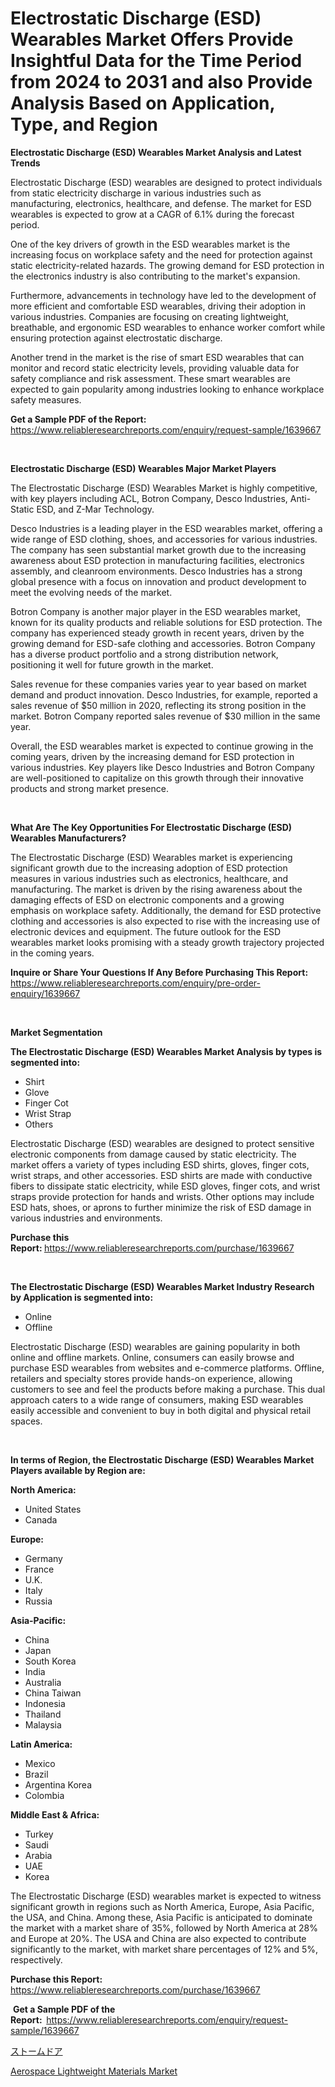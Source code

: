 <p><h1>Electrostatic Discharge (ESD) Wearables Market Offers Provide Insightful Data for the Time Period from 2024 to 2031 and also Provide Analysis Based on Application, Type, and Region</h1></p><p><strong>Electrostatic Discharge (ESD) Wearables Market Analysis and Latest Trends</strong></p>
<p><p>Electrostatic Discharge (ESD) wearables are designed to protect individuals from static electricity discharge in various industries such as manufacturing, electronics, healthcare, and defense. The market for ESD wearables is expected to grow at a CAGR of 6.1% during the forecast period.</p><p>One of the key drivers of growth in the ESD wearables market is the increasing focus on workplace safety and the need for protection against static electricity-related hazards. The growing demand for ESD protection in the electronics industry is also contributing to the market's expansion.</p><p>Furthermore, advancements in technology have led to the development of more efficient and comfortable ESD wearables, driving their adoption in various industries. Companies are focusing on creating lightweight, breathable, and ergonomic ESD wearables to enhance worker comfort while ensuring protection against electrostatic discharge.</p><p>Another trend in the market is the rise of smart ESD wearables that can monitor and record static electricity levels, providing valuable data for safety compliance and risk assessment. These smart wearables are expected to gain popularity among industries looking to enhance workplace safety measures.</p></p>
<p><strong>Get a Sample PDF of the Report:&nbsp;</strong> <a href="https://www.reliableresearchreports.com/enquiry/request-sample/1639667">https://www.reliableresearchreports.com/enquiry/request-sample/1639667</a></p>
<p>&nbsp;</p>
<p><strong>Electrostatic Discharge (ESD) Wearables Major Market Players</strong></p>
<p><p>The Electrostatic Discharge (ESD) Wearables Market is highly competitive, with key players including ACL, Botron Company, Desco Industries, Anti-Static ESD, and Z-Mar Technology. </p><p>Desco Industries is a leading player in the ESD wearables market, offering a wide range of ESD clothing, shoes, and accessories for various industries. The company has seen substantial market growth due to the increasing awareness about ESD protection in manufacturing facilities, electronics assembly, and cleanroom environments. Desco Industries has a strong global presence with a focus on innovation and product development to meet the evolving needs of the market.</p><p>Botron Company is another major player in the ESD wearables market, known for its quality products and reliable solutions for ESD protection. The company has experienced steady growth in recent years, driven by the growing demand for ESD-safe clothing and accessories. Botron Company has a diverse product portfolio and a strong distribution network, positioning it well for future growth in the market.</p><p>Sales revenue for these companies varies year to year based on market demand and product innovation. Desco Industries, for example, reported a sales revenue of $50 million in 2020, reflecting its strong position in the market. Botron Company reported sales revenue of $30 million in the same year.</p><p>Overall, the ESD wearables market is expected to continue growing in the coming years, driven by the increasing demand for ESD protection in various industries. Key players like Desco Industries and Botron Company are well-positioned to capitalize on this growth through their innovative products and strong market presence.</p></p>
<p>&nbsp;</p>
<p><strong>What Are The Key Opportunities For Electrostatic Discharge (ESD) Wearables Manufacturers?</strong></p>
<p><p>The Electrostatic Discharge (ESD) Wearables market is experiencing significant growth due to the increasing adoption of ESD protection measures in various industries such as electronics, healthcare, and manufacturing. The market is driven by the rising awareness about the damaging effects of ESD on electronic components and a growing emphasis on workplace safety. Additionally, the demand for ESD protective clothing and accessories is also expected to rise with the increasing use of electronic devices and equipment. The future outlook for the ESD wearables market looks promising with a steady growth trajectory projected in the coming years.</p></p>
<p><strong>Inquire or Share Your Questions If Any Before Purchasing This Report:</strong> <a href="https://www.reliableresearchreports.com/enquiry/pre-order-enquiry/1639667">https://www.reliableresearchreports.com/enquiry/pre-order-enquiry/1639667</a></p>
<p>&nbsp;</p>
<p><strong>Market Segmentation</strong></p>
<p><strong>The Electrostatic Discharge (ESD) Wearables Market Analysis by types is segmented into:</strong></p>
<p><ul><li>Shirt</li><li>Glove</li><li>Finger Cot</li><li>Wrist Strap</li><li>Others</li></ul></p>
<p><p>Electrostatic Discharge (ESD) wearables are designed to protect sensitive electronic components from damage caused by static electricity. The market offers a variety of types including ESD shirts, gloves, finger cots, wrist straps, and other accessories. ESD shirts are made with conductive fibers to dissipate static electricity, while ESD gloves, finger cots, and wrist straps provide protection for hands and wrists. Other options may include ESD hats, shoes, or aprons to further minimize the risk of ESD damage in various industries and environments.</p></p>
<p><strong>Purchase this Report:&nbsp;</strong><a href="https://www.reliableresearchreports.com/purchase/1639667">https://www.reliableresearchreports.com/purchase/1639667</a></p>
<p>&nbsp;</p>
<p><strong>The Electrostatic Discharge (ESD) Wearables Market Industry Research by Application is segmented into:</strong></p>
<p><ul><li>Online</li><li>Offline</li></ul></p>
<p><p>Electrostatic Discharge (ESD) wearables are gaining popularity in both online and offline markets. Online, consumers can easily browse and purchase ESD wearables from websites and e-commerce platforms. Offline, retailers and specialty stores provide hands-on experience, allowing customers to see and feel the products before making a purchase. This dual approach caters to a wide range of consumers, making ESD wearables easily accessible and convenient to buy in both digital and physical retail spaces.</p></p>
<p>&nbsp;</p>
<p><strong>In terms of Region, the Electrostatic Discharge (ESD) Wearables Market Players available by Region are:</strong></p>
<p>
    <p> <strong> North America: </strong>
        <ul>
            <li>United States</li>
            <li>Canada</li>
        </ul>
        </p> 
    <p> <strong> Europe: </strong>
        <ul>
            <li>Germany</li>
            <li>France</li>
            <li>U.K.</li>
            <li>Italy</li>
            <li>Russia</li>
        </ul>
        </p> 
    <p> <strong> Asia-Pacific: </strong>
        <ul>
            <li>China</li>
            <li>Japan</li>
            <li>South Korea</li>
            <li>India</li>
            <li>Australia</li>
            <li>China Taiwan</li>
            <li>Indonesia</li>
            <li>Thailand</li>
            <li>Malaysia</li>
        </ul>
        </p> 
    <p> <strong> Latin America: </strong>
        <ul>
            <li>Mexico</li>
            <li>Brazil</li>
            <li>Argentina Korea</li>
            <li>Colombia</li>
        </ul>
        </p> 
    <p> <strong> Middle East & Africa: </strong>
        <ul>
            <li>Turkey</li>
            <li>Saudi</li>
            <li>Arabia</li>
            <li>UAE</li>
            <li>Korea</li>
        </ul>
    </p>
    </p>
<p><p>The Electrostatic Discharge (ESD) wearables market is expected to witness significant growth in regions such as North America, Europe, Asia Pacific, the USA, and China. Among these, Asia Pacific is anticipated to dominate the market with a market share of 35%, followed by North America at 28% and Europe at 20%. The USA and China are also expected to contribute significantly to the market, with market share percentages of 12% and 5%, respectively.</p></p>
<p><strong>Purchase this Report: </strong><a href="https://www.reliableresearchreports.com/purchase/1639667">https://www.reliableresearchreports.com/purchase/1639667</a></p>
<p>&nbsp;<strong>Get a Sample PDF of the Report:&nbsp;&nbsp;</strong><a href="https://www.reliableresearchreports.com/enquiry/request-sample/1639667">https://www.reliableresearchreports.com/enquiry/request-sample/1639667</a></p>
<p><strong></strong></p>
<p><p><a href="https://medium.com/@kaydenjohns1964/%E3%82%B9%E3%83%88%E3%83%BC%E3%83%A0%E3%83%89%E3%82%A2%E5%B8%82%E5%A0%B4%E3%81%AE%E8%A6%8F%E6%A8%A1-%E5%B8%82%E5%A0%B4%E5%B1%95%E6%9C%9B%E3%81%A8%E5%B8%82%E5%A0%B4%E4%BA%88%E6%B8%AC-2024%E5%B9%B4%E3%81%8B%E3%82%892031%E5%B9%B4%E3%81%BE%E3%81%A7-a56c0d0ac8f8">ストームドア</a></p><p><a href="https://fearless-okapi-6c8.notion.site/Aerospace-Lightweight-Materials-Market-Offers-Provide-Insightful-Data-for-the-Time-Period-from-2024--2e974eaf55a8494db66fa591dd035efa">Aerospace Lightweight Materials Market</a></p></p>